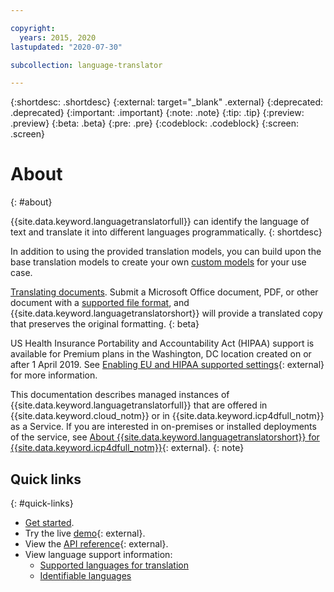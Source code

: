 ```yaml
---

copyright:
  years: 2015, 2020
lastupdated: "2020-07-30"

subcollection: language-translator

---
```


{:shortdesc: .shortdesc}
{:external: target="_blank" .external}
{:deprecated: .deprecated}
{:important: .important}
{:note: .note}
{:tip: .tip}
{:preview: .preview}
{:beta: .beta}
{:pre: .pre}
{:codeblock: .codeblock}
{:screen: .screen}

# About
{: #about}

{{site.data.keyword.languagetranslatorfull}} can identify the language of text and translate it into different languages programmatically.
{: shortdesc}

In addition to using the provided translation models, you can build upon the base translation models to create your own [custom models](/docs/language-translator?topic=language-translator-customizing) for your use case.

[Translating documents](/docs/language-translator?topic=language-translator-document-translator-tutorial). Submit a Microsoft Office document, PDF, or other document with a [supported file format](/docs/language-translator?topic=language-translator-document-translator-tutorial#supported-file-formats), and {{site.data.keyword.languagetranslatorshort}} will provide a translated copy that preserves the original formatting.
{: beta}

US Health Insurance Portability and Accountability Act (HIPAA) support is available for Premium plans in the Washington, DC location created on or after 1 April 2019. See [Enabling EU and HIPAA supported settings](/docs/account?topic=account-eu-hipaa-supported#eu-hipaa-supported){: external} for more information.

This documentation describes managed instances of {{site.data.keyword.languagetranslatorfull}} that are offered in {{site.data.keyword.cloud_notm}} or in {{site.data.keyword.icp4dfull_notm}} as a Service. If you are interested in on-premises or installed deployments of the service, see [About {{site.data.keyword.languagetranslatorshort}} for {{site.data.keyword.icp4dfull_notm}}](https://{DomainName}/docs/language-translator-data?topic=language-translator-data-about#about){: external}.
{: note}

## Quick links
{: #quick-links}

- [Get started](/docs/language-translator?topic=language-translator-gettingstarted).
- Try the live [demo](https://www.ibm.com/demos/live/watson-language-translator){: external}.
- View the [API reference](https://{DomainName}/apidocs/language-translator){: external}.
- View language support information:
  - [Supported languages for translation](/docs/language-translator?topic=language-translator-translation-models)
  - [Identifiable languages](/docs/language-translator?topic=language-translator-identifiable-languages)
